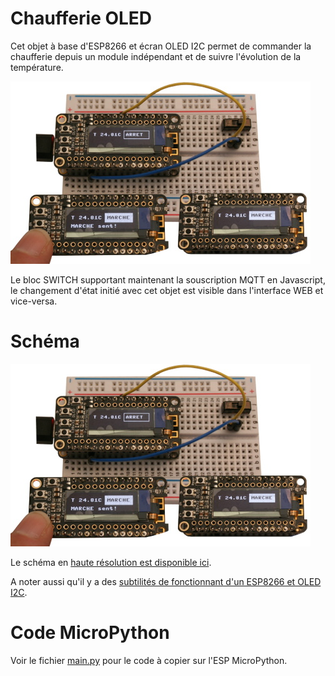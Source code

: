 # Chaufferie OLED

Cet objet à base d'ESP8266 et écran OLED I2C permet de commander
la chaufferie depuis un module indépendant et de suivre l'évolution
de la température.

![Commander et surveiller la chaufferie avec ESP8266 + OLED](../../res/info/chaufferie-oled-mini.jpg)

Le bloc SWITCH supportant maintenant la souscription MQTT en Javascript, le
changement d'état initié avec cet objet est visible dans l'interface WEB et
vice-versa.

# Schéma

![Schéma de raccordement](../../res/info/chaufferie-oled-mini.jpg)

Le schéma en [haute résolution est disponible ici](schema.png).

A noter aussi qu'il y a des [subtilités de fonctionnant d'un ESP8266 et OLED I2C](feather_SSD1306_128x32.png).

# Code MicroPython

Voir le fichier [main.py](main.py) pour le code à copier sur l'ESP MicroPython.
